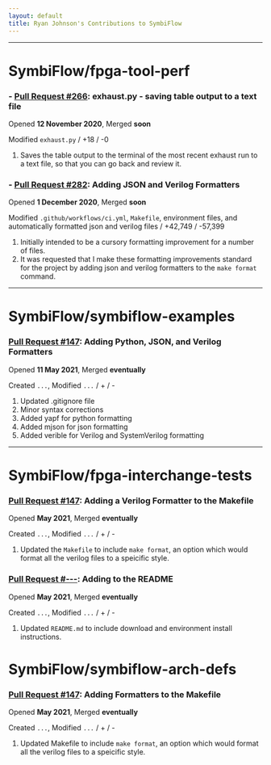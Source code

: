 ```yaml
---
layout: default
title: Ryan Johnson's Contributions to SymbiFlow
---
```


---

# SymbiFlow/fpga-tool-perf

### - [Pull Request #266](https://github.com/SymbiFlow/fpga-tool-perf/pull/266): exhaust.py - saving table output to a text file
Opened __12 November 2020__, Merged __soon__

Modified `exhaust.py` / +18 / -0
1. Saves the table output to the terminal of the most recent exhaust run to a text file, so that you can go back and review it.

### - [Pull Request #282](https://github.com/SymbiFlow/fpga-tool-perf/pull/282): Adding JSON and Verilog Formatters
Opened __1 December 2020__, Merged __soon__

Modified `.github/workflows/ci.yml`, `Makefile`, environment files, and automatically formatted json and verilog files / +42,749 / -57,399
1. Initially intended to be a cursory formatting improvement for a number of files.
2. It was requested that I make these formatting improvements standard for the project by adding json and verilog formatters to the `make format` command.

---

# SymbiFlow/symbiflow-examples

### [Pull Request #147](https://github.com/SymbiFlow/symbiflow-examples/pull/147): Adding Python, JSON, and Verilog Formatters
Opened __11 May 2021__, Merged __eventually__

Created `...`, Modified `...` / + / -
1. Updated .gitignore file
2. Minor syntax corrections
3. Added yapf for python formatting
4. Added mjson for json formatting
5. Added verible for Verilog and SystemVerilog formatting

---

# SymbiFlow/fpga-interchange-tests

### [Pull Request #147](https://github.com/SymbiFlow/fpga-interchange-tests/pull/147): Adding a Verilog Formatter to the Makefile
Opened __May 2021__, Merged __eventually__

Created `...`, Modified `...` / + / -
1. Updated the `Makefile` to include `make format`, an option which would format all the verilog files to a speicific style.

### [Pull Request #---](https://github.com/SymbiFlow/fpga-interchange-tests/pull/---): Adding to the README
Opened __May 2021__, Merged __eventually__

Created `...`, Modified `...` / + / -
1. Updated `README.md` to include download and environment install instructions. 

# SymbiFlow/symbiflow-arch-defs

### [Pull Request #147](https://github.com/SymbiFlow/fpga-interchange-tests/pull/147): Adding Formatters to the Makefile
Opened __May 2021__, Merged __eventually__

Created `...`, Modified `...` / + / -
1. Updated Makefile to include `make format`, an option which would format all the verilog files to a speicific style.
